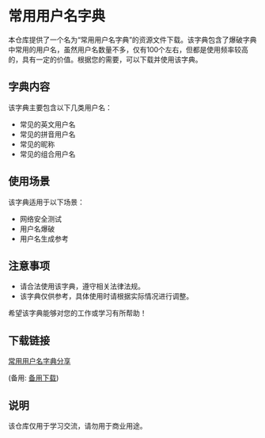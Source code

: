 # 常用用户名字典

本仓库提供了一个名为“常用用户名字典”的资源文件下载。该字典包含了爆破字典中常用的用户名，虽然用户名数量不多，仅有100个左右，但都是使用频率较高的，具有一定的价值。根据您的需要，可以下载并使用该字典。

## 字典内容

该字典主要包含以下几类用户名：
- 常见的英文用户名
- 常见的拼音用户名
- 常见的昵称
- 常见的组合用户名

## 使用场景

该字典适用于以下场景：
- 网络安全测试
- 用户名爆破
- 用户名生成参考

## 注意事项

- 请合法使用该字典，遵守相关法律法规。
- 该字典仅供参考，具体使用时请根据实际情况进行调整。

希望该字典能够对您的工作或学习有所帮助！

## 下载链接
[常用用户名字典分享](https://pan.quark.cn/s/e6ea0070e4bd) 

(备用: [备用下载](https://pan.baidu.com/s/1ac-KPvEjwv2G_UIWgtmPlg?pwd=1234))

## 说明

该仓库仅用于学习交流，请勿用于商业用途。
